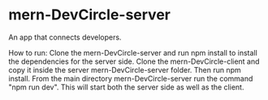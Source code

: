 # mern-DevCircle-server
An app that connects developers. 

How to run:
Clone the mern-DevCircle-server and run npm install to install the dependencies for the server side.
Clone the mern-DevCircle-client and copy it inside the server mern-DevCircle-server folder. Then run npm install.
From the main directory mern-DevCircle-server run the command "npm run dev". This will start both the server side as well as the client.
